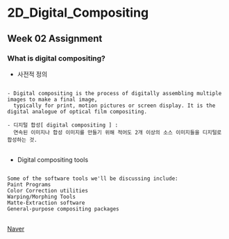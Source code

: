 # 2D_Digital_Compositing
## Week 02 Assignment
### What is digital compositing?
+ 사전적 정의
<pre>
<code>
- Digital compositing is the process of digitally assembling multiple images to make a final image,
  typically for print, motion pictures or screen display. It is the digital analogue of optical film compositing.

- 디지털 합성[ digital compositing ] : 
  연속된 이미지나 합성 이미지를 만들기 위해 적어도 2개 이상의 소스 이미지들을 디지털로 합성하는 것.
</code>
</pre>

+ Digital compositing tools
<pre>
<code>
Some of the software tools we'll be discussing include:
Paint Programs
Color Correction utilities
Warping/Morphing Tools
Matte-Extraction software
General-purpose compositing packages
</code>
</pre>

[Naver](https://terms.naver.com/entry.nhn?docId=1649302&cid=50372&categoryId=50372)
